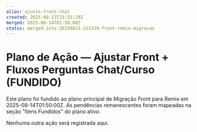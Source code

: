 ```yaml
---
alias: ajuste-front-chat
created: 2025-08-13T23:53:29Z
merged: 2025-08-14T01:50:00Z
status: merged-into:20250813-215339-front-remix-migracao
---
```

# Plano de Ação — Ajustar Front + Fluxos Perguntas Chat/Curso (FUNDIDO)

Este plano foi fundido ao plano principal de Migração Front para Remix em 2025-08-14T01:50:00Z. As pendências remanescentes foram mapeadas na seção "Itens Fundidos" do plano ativo.

Nenhuma outra ação será registrada aqui.
